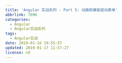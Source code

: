 ```yaml
---
title: 'Angular 实战系列 - Part 5: 动画和模板驱动表单'
abbrlink: 7096
categories:
  - Angular
  - Angular实战系列
tags:
  - Angular实战
date: 2019-01-16 19:55:57
updated: 2019-01-17 11:57:27
license: nd
---
```

